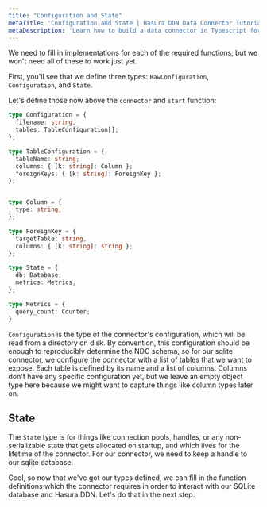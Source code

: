 ```yaml
---
title: "Configuration and State"
metaTitle: 'Configuration and State | Hasura DDN Data Connector Tutorial'
metaDescription: 'Learn how to build a data connector in Typescript for Hasura DDN'
---
```


We need to fill in implementations for each of the required functions, but we won't need all of these to work just yet.

First, you'll see that we define three types: `RawConfiguration`, `Configuration`, and `State`.

Let's define those now above the `connector` and `start` function:

```typescript
type Configuration = {
  filename: string,
  tables: TableConfiguration[];
};

type TableConfiguration = {
  tableName: string;
  columns: { [k: string]: Column };
  foreignKeys: { [k: string]: ForeignKey };
};


type Column = {
  type: string;
};

type ForeignKey = {
  targetTable: string,
  columns: { [k: string]: string };
};

type State = {
  db: Database;
  metrics: Metrics;
};

type Metrics = {
  query_count: Counter;
}
```

`Configuration` is the type of the connector's configuration, which will be read from a directory on disk. By
convention, this configuration should be enough to reproducibly determine the NDC schema, so for our sqlite connector,
we configure the connector with a list of tables that we want to expose. Each table is defined by its name and a list of
columns. Columns don't have any specific configuration yet, but we leave an empty object type here because we might want
to capture things like column types later on.

[//]: # (TODO: What does it mean to validate the configuration? What does it mean to have a validated configuration?)

## State

The `State` type is for things like connection pools, handles, or any non-serializable state that gets allocated on
startup, and which lives for the lifetime of the connector. For our connector, we need to keep a handle to our sqlite
database.

Cool, so now that we've got our types defined, we can fill in the function definitions which the connector requires 
in order to interact with our SQLite database and Hasura DDN. Let's do that in the next step.